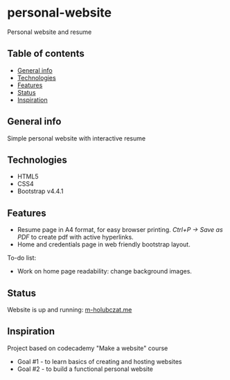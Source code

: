 # personal-website
Personal website and resume

## Table of contents
* [General info](#general-info)
* [Technologies](#technologies)
* [Features](#features)
* [Status](#status)
* [Inspiration](#inspiration)

## General info
Simple personal website with interactive resume

## Technologies
* HTML5
* CSS4
* Bootstrap v4.4.1

## Features
* Resume page in A4 format, for easy browser printing. *Ctrl+P -> Save as PDF* to create pdf with active hyperlinks.  
* Home and credentials page in web friendly bootstrap layout.

To-do list:
* Work on home page readability: change background images.

## Status
Website is up and running: [m-holubczat.me](http://m-holubczat.me)

## Inspiration
Project based on codecademy "Make a website" course
* Goal #1 - to learn basics of creating and hosting websites
* Goal #2 - to build a functional personal website
